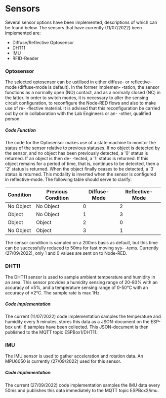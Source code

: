 # Sensors
Several sensor options have been implemented, descriptions of which can be found below. The sensors that have currently (11/07/2022) been 
implemented are:

- Diffuse/Reflective Optosensor
- DHT11
- IMU
- RFID-Reader

### Optosensor
The selected optosensor can be ustilised in either diffuse- or reflective-mode (diffuse-mode is default). In the former implemen-
-tation, the sensor functions as a normally open (NO) contact, and as a normally closed (NC) in the latter. In order to switch
modes, it is necessary to alter the sensing circuit configuration, to reconfigure the Node-RED flows and also to make use of re-
-flective material. It is advised that this reconfiguration be carried out by or in collaboration with the Lab Engineers or an-
-other, qualified person.

##### Code Function
The code for the Optosensor makes use of a state machine to monitor the status of the sensor relative to previous statuses. If no
 object is detected by the sensor, and no object has been previously detected, a '0' status is returned. If an object is then de-
 -tected, a '1' status is returned. If this object remains for a period of time, that is, continues to be detected, then a '2' 
 status is returned. When the object finally ceases to be detected, a '3' status is returned. This modality is inverted when the 
 sensor is configured in reflective-mode. The following table should serve to clarify:
 
| **Condition** | **Previous Condition** | **Diffuse-Mode** | **Reflective-Mode** |
|---|---|---|---|
| No Object | No Object | 0 | 2 |
| Object | No Object | 1 | 3 |
| Object | Object | 2 | 0 |
| No Object | Object | 3 | 1 |

The sensor condition is sampled on a 200ms basis as default, but this time can be successfully reduced to 50ms for fast moving sys-
-tems. Currently (27/09/2022), only 1 and 0 values are sent on to Node-RED. 

### DHT11
The DHT11 sensor is used to sample ambient temperature and humidity in an area. This sensor provides a humidity sensing range of 
20-80% with an accuracy of ±5%, and a temperature sensing range of 0-50°C with an accuracy of ±2°C. The sample rate is max 1Hz. 

##### Code Implementation
The current (11/07/2022) code implementation samples the temperature and humidity every 5 minutes, stores this data as a JSON-document 
on the ESP-box until 6 samples have been collected. This JSON-document is then published to the MQTT topic ESPBox1/DHT11. 

### IMU
The IMU sensor is used to gather acceleration and rotation data. An MPU6050 is currently (27/09/2022) used for this sensor. 

##### Code Implementation
The current (27/09/2022) code implementation samples the IMU data every 50ms and publishes this data immediately to the MQTT topic 
ESPBox2/imu. 
